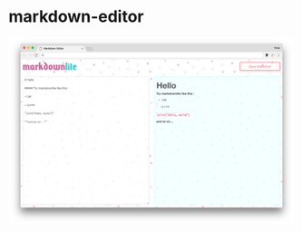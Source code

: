 # markdown-editor

![](https://github.com/ofthestorm/markdown-editor/raw/master/img/screenshot.png)
